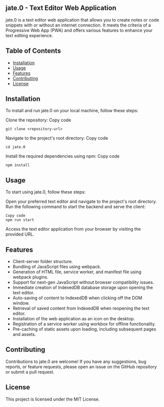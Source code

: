 ## jate.0 - Text Editor Web Application
jate.0 is a text editor web application that allows you to create notes or code snippets with or without an internet connection. It meets the criteria of a Progressive Web App (PWA) and offers various features to enhance your text editing experience.

## Table of Contents
* [Installation](#installation)
* [Usage](#usage)
* [Features](#features)
* [Contributing](#contributing)
* [License](#license)
## Installation
To install and run jate.0 on your local machine, follow these steps:

Clone the repository:
Copy code
```
git clone <repository-url>
```
Navigate to the project's root directory:
Copy code
```
cd jate.0
```
Install the required dependencies using npm:
Copy code
```
npm install
```
## Usage
To start using jate.0, follow these steps:

Open your preferred text editor and navigate to the project's root directory.
Run the following command to start the backend and serve the client:
```
Copy code
npm run start
```
Access the text editor application from your browser by visiting the provided URL.

## Features
* Client-server folder structure.
* Bundling of JavaScript files using webpack.
* Generation of HTML file, service worker, and manifest file using webpack plugins.
* Support for next-gen JavaScript without browser compatibility issues.
* Immediate creation of IndexedDB database storage upon opening the text editor.
* Auto-saving of content to IndexedDB when clicking off the DOM window.
* Retrieval of saved content from IndexedDB when reopening the text editor.
* Installation of the web application as an icon on the desktop.
* Registration of a service worker using workbox for offline functionality.
* Pre-caching of static assets upon loading, including subsequent pages and assets.

## Contributing
Contributions to jate.0 are welcome! If you have any suggestions, bug reports, or feature requests, please open an issue on the GitHub repository or submit a pull request.

## License
This project is licensed under the MIT License.
